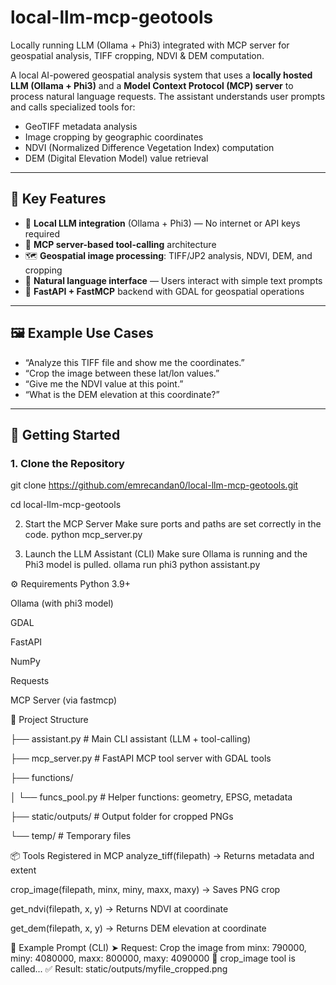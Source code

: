 # local-llm-mcp-geotools
Locally running LLM (Ollama + Phi3) integrated with MCP server for geospatial analysis, TIFF cropping, NDVI &amp; DEM computation.


A local AI-powered geospatial analysis system that uses a **locally hosted LLM (Ollama + Phi3)** and a **Model Context Protocol (MCP) server** to process natural language requests. The assistant understands user prompts and calls specialized tools for:

- GeoTIFF metadata analysis  
- Image cropping by geographic coordinates  
- NDVI (Normalized Difference Vegetation Index) computation  
- DEM (Digital Elevation Model) value retrieval

---

## 🔧 Key Features

- 🧠 **Local LLM integration** (Ollama + Phi3) — No internet or API keys required  
- 🔌 **MCP server-based tool-calling** architecture  
- 🗺️ **Geospatial image processing**: TIFF/JP2 analysis, NDVI, DEM, and cropping  
- 💬 **Natural language interface** — Users interact with simple text prompts  
- 📂 **FastAPI + FastMCP** backend with GDAL for geospatial operations  

---

## 🖼️ Example Use Cases

- “Analyze this TIFF file and show me the coordinates.”  
- “Crop the image between these lat/lon values.”  
- “Give me the NDVI value at this point.”  
- “What is the DEM elevation at this coordinate?”

---

## 🚀 Getting Started

### 1. Clone the Repository

git clone https://github.com/emrecandan0/local-llm-mcp-geotools.git

cd local-llm-mcp-geotools


2. Start the MCP Server
Make sure ports and paths are set correctly in the code.
python mcp_server.py


3. Launch the LLM Assistant (CLI)
Make sure Ollama is running and the Phi3 model is pulled.
ollama run phi3
python assistant.py


⚙️ Requirements
Python 3.9+

Ollama (with phi3 model)

GDAL

FastAPI

NumPy

Requests

MCP Server (via fastmcp)









📁 Project Structure

├── assistant.py           # Main CLI assistant (LLM + tool-calling)

├── mcp_server.py          # FastAPI MCP tool server with GDAL tools

├── functions/

│   └── funcs_pool.py      # Helper functions: geometry, EPSG, metadata

├── static/outputs/        # Output folder for cropped PNGs

└── temp/                  # Temporary files







📦 Tools Registered in MCP
analyze_tiff(filepath) → Returns metadata and extent

crop_image(filepath, minx, miny, maxx, maxy) → Saves PNG crop

get_ndvi(filepath, x, y) → Returns NDVI at coordinate

get_dem(filepath, x, y) → Returns DEM elevation at coordinate




🧪 Example Prompt (CLI)
➤ Request: Crop the image from minx: 790000, miny: 4080000, maxx: 800000, maxy: 4090000
🔧 crop_image tool is called...
✅ Result: static/outputs/myfile_cropped.png


